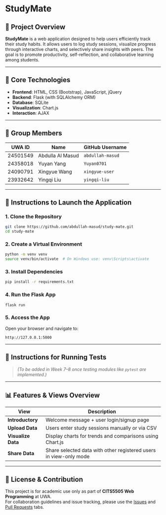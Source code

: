 # StudyMate

## 📘 Project Overview
**StudyMate** is a web application designed to help users efficiently track their study habits. It allows users to log study sessions, visualize progress through interactive charts, and selectively share insights with peers. The goal is to promote productivity, self-reflection, and collaborative learning among students.

---

## 🧰 Core Technologies
- **Frontend**: HTML, CSS (Bootstrap), JavaScript, jQuery
- **Backend**: Flask (with SQLAlchemy ORM)
- **Database**: SQLite
- **Visualization**: Chart.js
- **Interaction**: AJAX

---

## 👥 Group Members

| UWA ID   | Name             | GitHub Username       |
|----------|------------------|------------------------|
| 24501549 | Abdulla Al Masud | `abdullah-masud`       |
| 24358018 | Yuyan Yang       | `Yuyan0701`            |
| 24090791 | Xingyue Wang     | `xingyue-user`         |
| 23932642 | Yingqi Liu       | `yingqi-liu`           |

---

## 🚀 Instructions to Launch the Application

### 1. Clone the Repository
```bash
git clone https://github.com/abdullah-masud/study-mate.git
cd study-mate
```

### 2. Create a Virtual Environment
```bash
python -m venv venv
source venv/bin/activate  # On Windows use: venv\Scripts\activate
```

### 3. Install Dependencies
```bash
pip install -r requirements.txt
```

### 4. Run the Flask App
```bash
flask run
```

### 5. Access the App
Open your browser and navigate to:  
```
http://127.0.0.1:5000
```

---

## 🧪 Instructions for Running Tests
> _(To be added in Week 7–8 once testing modules like `pytest` are implemented.)_

---

## 📊 Features & Views Overview

| View             | Description                                                                 |
|------------------|-----------------------------------------------------------------------------|
| **Introductory**     | Welcome message + user login/signup page                                  |
| **Upload Data**      | Users enter study sessions manually or via CSV                            |
| **Visualize Data**   | Display charts for trends and comparisons using Chart.js                  |
| **Share Data**       | Share selected data with other registered users in view-only mode         |

---

## 📎 License & Contribution
This project is for academic use only as part of **CITS5505 Web Programming** at UWA.  
For collaboration guidelines and issue tracking, please use the [Issues](https://github.com/abdullah-masud/study-mate/issues) and [Pull Requests](https://github.com/abdullah-masud/study-mate/pulls) tabs.
